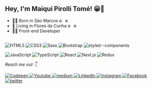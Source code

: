## Hey, I'm Maiqui Pirolli Tomé!  😀👋
- 👶🏻 Born in São Marcos <img src="https://raw.githubusercontent.com/stevenrskelton/flag-icon/master/png/75/br/rio_grande_do_sul.png" alt="RS" width="16" height="11"/> <img src="https://raw.githubusercontent.com/stevenrskelton/flag-icon/master/png/16/country-4x3/br.png" alt="BR" width="16" height="11"/>
- 🏡 Living in Flores da Cunha <img src="https://raw.githubusercontent.com/stevenrskelton/flag-icon/master/png/75/br/rio_grande_do_sul.png" alt="RS" width="16" height="11"/> <img src="https://raw.githubusercontent.com/stevenrskelton/flag-icon/master/png/16/country-4x3/br.png" alt="BR" width="16" height="11"/>
- 👨‍💻 Front-end Developer<br><br>


![HTML5](https://img.shields.io/badge/HTML5-E34F26?style=for-the-badge&logo=html5&logoColor=white)
![CSS3](https://img.shields.io/badge/CSS3-1572B6?style=for-the-badge&logo=css3&logoColor=white)
![Sass](https://img.shields.io/badge/Sass-CC6699?style=for-the-badge&logo=sass&logoColor=white)
![Bootstrap](https://img.shields.io/badge/Bootstrap-563D7C?style=for-the-badge&logo=bootstrap&logoColor=white)
![styled--components](https://img.shields.io/badge/styled--components-DB7093?style=for-the-badge&logo=styled-components&logoColor=white)


![JavaScript](https://img.shields.io/badge/JavaScript-F7DF1E?style=for-the-badge&logo=javascript&logoColor=black)
![TypeScript](https://img.shields.io/badge/TypeScript-007ACC?style=for-the-badge&logo=typescript&logoColor=white")
![React](https://img.shields.io/badge/React-20232A?style=for-the-badge&logo=react&logoColor=61DAFB")
![Next.js](https://img.shields.io/badge/next.js-000000?style=for-the-badge&logo=next.js&logoColor=white")
![Redux](https://img.shields.io/badge/Redux-593D88?style=for-the-badge&logo=redux&logoColor=white")


<div align="left">
	
  <i>Reach me out 👇</i><br>
	
  <a href="https://codepen.io/maiquitome" target="_blank">
	<img src="https://img.shields.io/badge/Codepen-000000?style=flat-square&logo=codepen&logoColor=white" alt="Codepen"> 
  </a>

  <a href="https://www.youtube.com/channel/UCoXn0XyxLsKpIE5px0UNuEw" target="_blank">
	<img src="https://img.shields.io/badge/YouTube-FF0000?style=flat-square&logo=youtube&logoColor=white" alt="Youtube">
  </a>

  <a href="https://medium.com/@maiquitome" target="_blank">
	<img src="https://img.shields.io/badge/medium-black?&style=flat-square&logo=medium&logoColor=white" alt="medium"> 
  </a>

  <a href="https://www.linkedin.com/in/maiquitome" target="_blank">
	<img src="https://img.shields.io/badge/LinkedIn-0A66C2.svg?&style=flat-square&logo=linkedin&logoColor=white" alt="LinkedIn">
  </a>

  <a href="https://www.instagram.com/maiquitome" target="_blank">
	<img src="https://img.shields.io/badge/Instagram-D8226B.svg?&style=flat-square&logo=instagram&logoColor=white" alt="Instagram">
  </a>

  <a href="https://www.facebook.com/maiquitome" target="_blank">
	<img src="https://img.shields.io/badge/Facebook-0674E7.svg?&style=flat-square&logo=facebook&logoColor=white" alt="Facebook">
  </a>

  <a href="https://twitter.com/MaiquiTome" target="_blank">
	<img src="https://img.shields.io/badge/twitter-1DA1F2?&style=flat-square&logo=twitter&logoColor=white" alt="twitter">
  </a>
</div>
